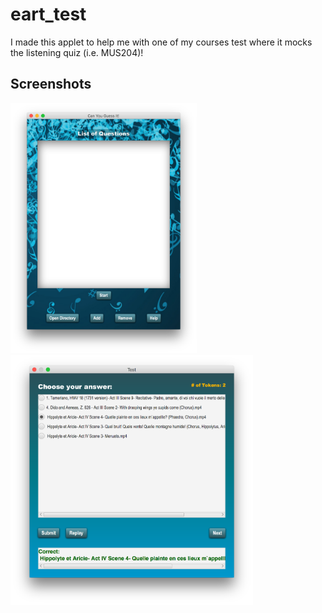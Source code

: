 # eart_test
I made this applet to help me with one of my courses test where it mocks the listening quiz (i.e. MUS204)!

Screenshots
-------------

<img src="screen_shot_1.png" height="400" alt="Screenshot1"/> 
<img src="screen_shot_2.png" height="400" alt="Screenshot2">
